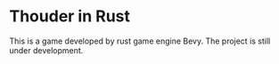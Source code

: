 # Thouder in Rust
This is a game developed by rust game engine Bevy. The project is still under development.
